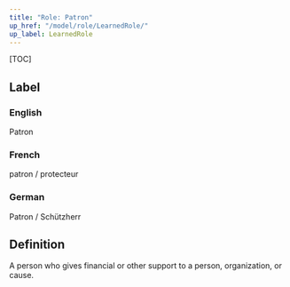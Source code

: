 ```yaml
---
title: "Role: Patron"
up_href: "/model/role/LearnedRole/"
up_label: LearnedRole
---
```


[TOC]

## Label

### English
Patron

### French
patron / protecteur

### German
Patron / Schützherr

## Definition
A person who gives financial or other support to a person, organization, or cause.
